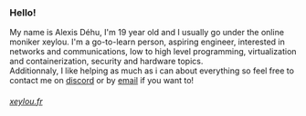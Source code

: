 ### Hello!

My name is Alexis Déhu, I'm 19 year old and I usually go under the online moniker xeylou. I'm a go-to-learn person, aspiring engineer, interested in networks and communications, low to high level programming, virtualization and containerization, security and hardware topics.  
Additionnaly, I like helping as much as i can about everything so feel free to contact me on [discord](https://discordapp.com/users/835863642498793483) or by [email](xeylou@proton.me) if you want to!

###### [xeylou.fr](https://xeylou.fr/)
